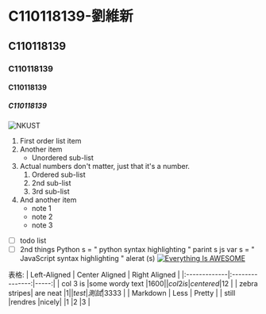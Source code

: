 # C110118139-劉維新
## C110118139
### C110118139
#### C110118139
##### C110118139
![NKUST](nkust.png"高科大")
1. First order list item
2. Another item
    *  Unordered sub-list
3. Actual numbers don't matter, just that it's a number.
    1. Ordered sub-list
    2. 2nd sub-list
    3. 3rd sub-list
4. And another item
    + note 1
    - note 2
    * note 3
- [ ] todo list
- [ ] 2nd things
 Python
s = " python syntax highlighting "
parint s
 js
var s  = " JavaScript syntax highlighting "
alerat (s)
[![Everything Is AWESOME](https://img.youtube.com/vi/StTqXEQ2l-Y/0.jpg)](https://www.youtube.com/watch?v=StTqXEQ2l-Y "Everything Is AWESOME")

表格:
| Left-Aligned | Center Aligned | Right Aligned |
|:-------------|:---------------:|-----:|
| col 3 is     |some wordy text  |$1600 |
| col 2 is     |centered         |$12   |
| zebra stripes| are neat        |$1    |
|test |測試          |$3333 |
| Markdown     | Less            | Pretty |
| still        |rendres          |nicely|
|1             |2                |3     |
